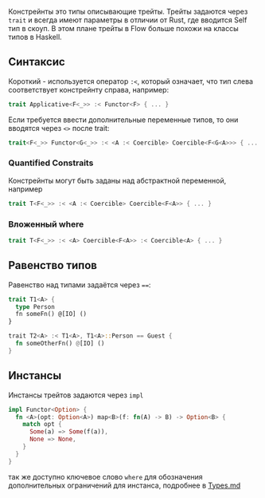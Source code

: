 Констрейнты это типы описывающие трейты. Трейты задаются через `trait` и всегда имеют параметры в отличии от Rust, где вводится Self тип в скоуп. В этом плане трейты в Flow больше похожи на классы типов в Haskell.

## Синтаксис
Короткий - используется оператор `:<`, который означает, что тип слева соответствует констрейнту справа, например:
```rust
trait Applicative<F<_>> :< Functor<F> { ... }
```

Если требуется ввести дополнительные переменные типов, то они вводятся через `<>` после trait:

```rust
trait<F<_>> Functor<G<_>> :< <A :< Coercible> Coercible<F<G<A>>> { ... }
```


### Quantified Constraits
Констрейнты могут быть заданы над абстрактной переменной, например
```rust
trait T<F<_>> :< <A :< Coercible> Coercible<F<A>> { ... }
```
### Вложенный where
```rust
trait T<F<_>> :< <A> Coercible<F<A>> :< Coercible<A> { ... }
```
## Равенство типов
Равенство над типами задаётся через `==`:
```rust
trait T1<A> {
  type Person
  fn someFn() @[IO] ()
}

trait T2<A> :< T1<A>, T1<A>::Person == Guest {
  fn someOtherFn() @[IO] ()
}
```

## Инстансы

Инстансы трейтов задаются через `impl`
```rust
impl Functor<Option> {
  fn <A>(opt: Option<A>) map<B>(f: fn(A) -> B) -> Option<B> {
    match opt {
      Some(a) => Some(f(a)),
      None => None,
    }
  }
}
```

так же доступно ключевое слово `where` для обозначения дополнительных ограничений для инстанса, подробнее в [Types.md](./Types.md)

